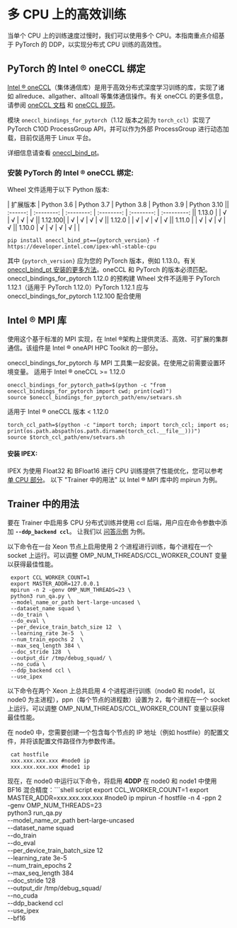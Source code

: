 <!--版权所有 2022 HuggingFace 团队保留所有权利。
根据 Apache 许可证第 2.0 版（“许可证”）许可；除非符合许可证，否则您不得使用此文件。您可以在
http://www.apache.org/licenses/LICENSE-2.0
除非适用法律要求或书面同意，否则根据许可证分发的软件基于“按原样”分发，不附带任何明示或暗示的保证或条件。有关许可证的详细信息，请参阅
⚠️ 请注意，此文件是 Markdown 格式，但包含我们的文档生成器（类似于 MDX）的特定语法，可能无法在您的 Markdown 查看器中正确呈现。
-->
# 多 CPU 上的高效训练

当单个 CPU 上的训练速度过慢时，我们可以使用多个 CPU。本指南重点介绍基于 PyTorch 的 DDP，以实现分布式 CPU 训练的高效性。

## PyTorch 的 Intel ® oneCCL 绑定

[Intel ® oneCCL](https://github.com/oneapi-src/oneCCL)（集体通信库）是用于高效分布式深度学习训练的库，实现了诸如 allreduce、allgather、alltoall 等集体通信操作。有关 oneCCL 的更多信息，请参阅 [oneCCL 文档](https://spec.oneapi.com/versions/latest/elements/oneCCL/source/index.html) 和 [oneCCL 规范](https://spec.oneapi.com/versions/latest/elements/oneCCL/source/index.html)。

模块 `oneccl_bindings_for_pytorch`（1.12 版本之前为 `torch_ccl`）实现了 PyTorch C10D ProcessGroup API，并可以作为外部 ProcessGroup 进行动态加载，目前仅适用于 Linux 平台。

详细信息请查看 [oneccl_bind_pt](https://github.com/intel/torch-ccl)。

### 安装 PyTorch 的 Intel ® oneCCL 绑定:

Wheel 文件适用于以下 Python 版本:

| 扩展版本 | Python 3.6 | Python 3.7 | Python 3.8 | Python 3.9 | Python 3.10 || :------: | :--------: | :--------: | :--------: | :--------: | :---------: || 1.13.0  |            |     √      |     √      |     √      |      √      || 1.12.100|            |     √      |     √      |     √      |      √      || 1.12.0  |            |     √      |     √      |     √      |      √      || 1.11.0  |            |     √      |     √      |     √      |      √      || 1.10.0  |     √      |     √      |     √      |     √      |             |
```
pip install oneccl_bind_pt=={pytorch_version} -f https://developer.intel.com/ipex-whl-stable-cpu
```
其中 `{pytorch_version}` 应为您的 PyTorch 版本，例如 1.13.0。有关 [oneccl_bind_pt 安装的更多方法](https://github.com/intel/torch-ccl)。oneCCL 和 PyTorch 的版本必须匹配。
<Tip warning={true}>
oneccl_bindings_for_pytorch 1.12.0 的预构建 Wheel 文件不适用于 PyTorch 1.12.1（适用于 PyTorch 1.12.0）PyTorch 1.12.1 应与 oneccl_bindings_for_pytorch 1.12.100 配合使用
</Tip>

## Intel ® MPI 库

使用这个基于标准的 MPI 实现，在 Intel ®架构上提供灵活、高效、可扩展的集群通信。该组件是 Intel ® oneAPI HPC Toolkit 的一部分。

oneccl_bindings_for_pytorch 与 MPI 工具集一起安装。在使用之前需要设置环境变量。
适用于 Intel ® oneCCL >= 1.12.0

```
oneccl_bindings_for_pytorch_path=$(python -c "from oneccl_bindings_for_pytorch import cwd; print(cwd)")
source $oneccl_bindings_for_pytorch_path/env/setvars.sh
```

适用于 Intel ® oneCCL 版本 < 1.12.0
```
torch_ccl_path=$(python -c "import torch; import torch_ccl; import os;  print(os.path.abspath(os.path.dirname(torch_ccl.__file__)))")
source $torch_ccl_path/env/setvars.sh
```

#### 安装 IPEX:
IPEX 为使用 Float32 和 BFloat16 进行 CPU 训练提供了性能优化，您可以参考 [单 CPU 部分](./perf_train_cpu)。
以下 "Trainer 中的用法" 以 Intel ® MPI 库中的 mpirun 为例。

## Trainer 中的用法
要在 Trainer 中启用多 CPU 分布式训练并使用 ccl 后端，用户应在命令参数中添加 **`--ddp_backend ccl`**。
让我们以 [问答示例](https://github.com/huggingface/transformers/tree/main/examples/pytorch/question-answering) 为例。

以下命令在一台 Xeon 节点上启用使用 2 个进程进行训练，每个进程在一个 socket 上运行。可以调整 OMP_NUM_THREADS/CCL_WORKER_COUNT 变量以获得最佳性能。
```shell script
 export CCL_WORKER_COUNT=1
 export MASTER_ADDR=127.0.0.1
 mpirun -n 2 -genv OMP_NUM_THREADS=23 \
 python3 run_qa.py \
 --model_name_or_path bert-large-uncased \
 --dataset_name squad \
 --do_train \
 --do_eval \
 --per_device_train_batch_size 12  \
 --learning_rate 3e-5  \
 --num_train_epochs 2  \
 --max_seq_length 384 \
 --doc_stride 128  \
 --output_dir /tmp/debug_squad/ \
 --no_cuda \
 --ddp_backend ccl \
 --use_ipex
```
以下命令在两个 Xeon 上总共启用 4 个进程进行训练（node0 和 node1，以 node0 为主进程），ppn（每个节点的进程数）设置为 2，每个进程在一个 socket 上运行。可以调整 OMP_NUM_THREADS/CCL_WORKER_COUNT 变量以获得最佳性能。

在 node0 中，您需要创建一个包含每个节点的 IP 地址（例如 hostfile）的配置文件，并将该配置文件路径作为参数传递。
```shell script
 cat hostfile
 xxx.xxx.xxx.xxx #node0 ip
 xxx.xxx.xxx.xxx #node1 ip
```
现在，在 node0 中运行以下命令，将启用 **4DDP** 在 node0 和 node1 中使用 BF16 混合精度：```shell script
 export CCL_WORKER_COUNT=1
 export MASTER_ADDR=xxx.xxx.xxx.xxx #node0 ip
 mpirun -f hostfile -n 4 -ppn 2 \
 -genv OMP_NUM_THREADS=23 \
 python3 run_qa.py \
 --model_name_or_path bert-large-uncased \
 --dataset_name squad \
 --do_train \
 --do_eval \
 --per_device_train_batch_size 12  \
 --learning_rate 3e-5  \
 --num_train_epochs 2  \
 --max_seq_length 384 \
 --doc_stride 128  \
 --output_dir /tmp/debug_squad/ \
 --no_cuda \
 --ddp_backend ccl \
 --use_ipex \
 --bf16
```
